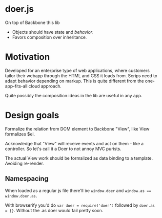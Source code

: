 doer.js
===========

On top of Backbone this lib 
 * Objects should have state and *behavior*.
 * Favors composition over inheritance.

# Motivation

Developed for an enterprise type of web applications, where customers tailor their webapp through the HTML and CSS it loads from.
Scrips need to adapt behavior depending on markup. This is quite different from the one-app-fits-all cloud approach.

Quite possibly the composition ideas in the lib are useful in any app.

# Design goals

Formalize the relation from DOM element to Backbone "View", like View formalizes $el.

Acknowledge that "View" will receive events and act on them - like a controller.
So let's call it a Doer to not annoy MVC purists.

The actual View work should be formalized as data binding to a template. Avoiding re-render.

## Namespacing

When loaded as a regular js file there'll be `window.doer` and `window.as == window.doer.as`.

With browserify you'd do `var doer = require('doer')` followed by `doer.as = {}`. Without the .as doer would fail pretty soon.

